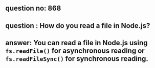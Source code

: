 
      
## question no: 868

## question : How do you read a file in Node.js?

## answer: You can read a file in Node.js using `fs.readFile()` for asynchronous reading or `fs.readFileSync()` for synchronous reading.
      
